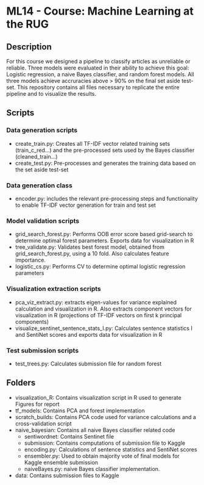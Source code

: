 # ML14 - Course: Machine Learning at the RUG

## Description
For this course we designed a pipeline to classify articles as unreliable or reliable.
Three models were evaluated in their ability to achieve this goal: Logistic regression, a naive Bayes classifier, and random forest models.
All three models achieve accruracies above > 90% on the final set aside test-set. This repository contains all files necessary to replicate the entire pipeline and to visualize the results.

## Scripts

### Data generation scripts
- create_train.py: Creates all TF-IDF vector related training sets (train_c_red...) and the pre-processed sets used by the Bayes classifier (cleaned_train...)
- create_test.py: Pre-processes and generates the training data based on the set aside test-set

### Data generation class
- encoder.py: includes the relevant pre-processing steps and functionality to enable TF-IDF vector generation for train and test set

### Model validation scripts
- grid_search_forest.py: Performs OOB error score based grid-search to determine optimal forest parameters. Exports data for visualization in R
- tree_validate.py: Validates best forest model, obtained from grid_search_forest.py, using a 10 fold. Also calculates feature importance.
- logistic_cs.py: Performs CV to determine optimal logistic regression parameters

### Visualization extraction scripts
- pca_viz_extract.py: extracts eigen-values for variance explained calculation and visualization in R. Also extracts component vectors for visualization in R (projections of TF-IDF vectors on first k principal components)
- visualize_sentinet_sentence_stats_I.py: Calculates sentence statistics I and SentiNet scores and exports data for visualization in R

### Test submission scripts
- test_trees.py: Calculates submission file for random forest

## Folders

- visualization_R: Contains visualization script in R used to generate Figures for report
- tf_models: Contains PCA and forest implementation
- scratch_builds: Contains PCA code used for variance calculations and a cross-validation script
- naive_bayesian: Contains all naive Bayes classifier related code
    - sentiwordnet: Contains Sentinet file
    - submission: Contains computations of submission file to Kaggle
    - encoding.py: Calculations of sentence statistics and SentiNet scores
    - ensembler.py: Used to obtain majority vote of final models for Kaggle ensemble submission
    - naiveBayes.py: naive Bayes classifier implementation.
- data: Contains submission files to Kaggle
